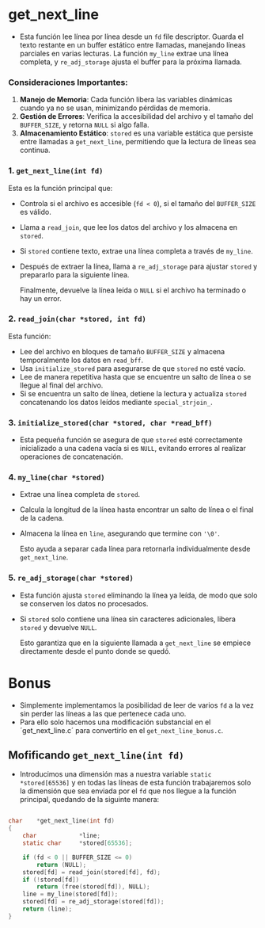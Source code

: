 # get_next_line
- Esta función lee línea por línea desde un `fd` file descriptor. Guarda el texto restante en un buffer estático entre llamadas, manejando líneas parciales en varias lecturas. La función `my_line` extrae una línea completa, y `re_adj_storage` ajusta el buffer para la próxima llamada.

### Consideraciones Importantes:

1. **Manejo de Memoria**: Cada función libera las variables dinámicas cuando ya no se usan, minimizando pérdidas de memoria.
2. **Gestión de Errores**: Verifica la accesibilidad del archivo y el tamaño del `BUFFER_SIZE`, y retorna `NULL` si algo falla.
3. **Almacenamiento Estático**: `stored` es una variable estática que persiste entre llamadas a `get_next_line`, permitiendo que la lectura de líneas sea continua.

   
### 1. **`get_next_line(int fd)`**

Esta es la función principal que:
- Controla si el archivo es accesible (`fd < 0`), si el tamaño del `BUFFER_SIZE` es válido.
- Llama a `read_join`, que lee los datos del archivo y los almacena en `stored`.
- Si `stored` contiene texto, extrae una línea completa a través de `my_line`.
- Después de extraer la línea, llama a `re_adj_storage` para ajustar `stored` y prepararlo para la siguiente línea.
  
  Finalmente, devuelve la línea leída o `NULL` si el archivo ha terminado o hay un error.

### 2. **`read_join(char *stored, int fd)`**

Esta función:
- Lee del archivo en bloques de tamaño `BUFFER_SIZE` y almacena temporalmente los datos en `read_bff`.
- Usa `initialize_stored` para asegurarse de que `stored` no esté vacío.
- Lee de manera repetitiva hasta que se encuentre un salto de línea o se llegue al final del archivo.
- Si se encuentra un salto de línea, detiene la lectura y actualiza `stored` concatenando los datos leídos mediante `special_strjoin_`.

### 3. **`initialize_stored(char *stored, char *read_bff)`**

- Esta pequeña función se asegura de que `stored` esté correctamente inicializado a una cadena vacía si es `NULL`, evitando errores al realizar operaciones de concatenación.

### 4. **`my_line(char *stored)`**

- Extrae una línea completa de `stored`.
- Calcula la longitud de la línea hasta encontrar un salto de línea o el final de la cadena.
- Almacena la línea en `line`, asegurando que termine con `'\0'`.
  
  Esto ayuda a separar cada línea para retornarla individualmente desde `get_next_line`.

### 5. **`re_adj_storage(char *stored)`**

- Esta función ajusta `stored` eliminando la línea ya leída, de modo que solo se conserven los datos no procesados.
- Si `stored` solo contiene una línea sin caracteres adicionales, libera `stored` y devuelve `NULL`.
  
  Esto garantiza que en la siguiente llamada a `get_next_line` se empiece directamente desde el punto donde se quedó.

# Bonus

- Simplemente implementamos la posibilidad de leer de varios `fd` a la vez sin perder las líneas a las que pertenece cada uno.
- Para ello solo hacemos una modificación substancial en el ´get_next_line.c´ para convertirlo en el `get_next_line_bonus.c`.

## Mofificando **`get_next_line(int fd)`**

- Introducimos una dimensión mas a nuestra variable `static *stored[65536]` y en todas las líneas de esta función trabajaremos solo la dimensión que sea enviada por el `fd` que nos llegue a la función principal, quedando de la siguinte manera:

```c

char	*get_next_line(int fd)
{
	char			*line;
	static char		*stored[65536];

	if (fd < 0 || BUFFER_SIZE <= 0)
		return (NULL);
	stored[fd] = read_join(stored[fd], fd);
	if (!stored[fd])
		return (free(stored[fd]), NULL);
	line = my_line(stored[fd]);
	stored[fd] = re_adj_storage(stored[fd]);
	return (line);
}

```
